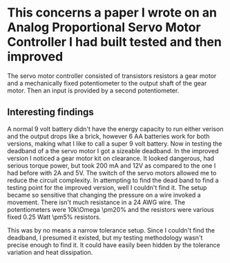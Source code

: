 # This concerns a paper I wrote on an Analog Proportional Servo Motor Controller I had built tested and then improved
The servo motor controller consisted of transistors resistors a gear motor and a mechanically fixed potentiometer to the output shaft of the gear motor.  Then an input is provided by a second potentiometer.

## Interesting findings
A normal 9 volt battery didn't have the energy capacity to run either verison and the output drops like a brick, however 6 AA batteries work for both versions, making what I like to call a super 9 volt battery.  Now in testing the deadband of a the servo motor I got a sizeable deadband.  In the improved version I noticed a gear motor kit on clearance.  It looked dangerous, had serious torque power, but took 200 mA and 12V as compared to the one I had before with 2A and 5V. The switch of the servo motors allowed me to reduce the circuit complexity.  In attempting to find the dead band to find a testing point for the improved version, well I couldn't find it.  The setup became so sensitive that changing the pressure on a wire invoked a movement.  There isn't much resistance in a 24 AWG wire. The potentiometers were 10k\Omega \pm20% and the resistors were various fixed 0.25 Watt \pm5% resistors.  

This was by no means a narrow tolerance setup.  Since I couldn't find the deadband, I presumed it existed, but my testing methodology wasn't precise enough to find it.  It could have easily been hidden by the tolerance variation and heat dissipation.

